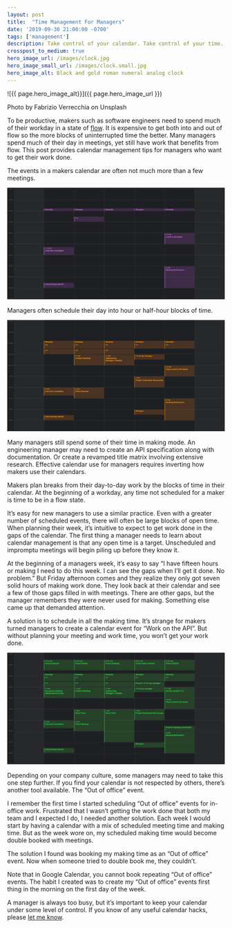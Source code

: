 ```yaml
---
layout: post
title:  "Time Management For Managers"
date: '2019-09-30 21:00:00 -0700'
tags: ['management']
description: Take control of your calendar. Take control of your time.
crosspost_to_medium: true
hero_image_url: /images/clock.jpg
hero_image_small_url: /images/clock.small.jpg
hero_image_alt: Black and gold roman numeral analog clock
---
```


![{{ page.hero_image_alt}}]({{ page.hero_image_url }})
<p class="caption">Photo by Fabrizio Verrecchia on Unsplash</p>

To be productive, makers such as software engineers need to spend much of their workday in a state of [flow](https://en.wikipedia.org/wiki/Flow_(psychology)). It is expensive to get both into and out of flow so the more blocks of uninterrupted time the better. Many managers spend much of their day in meetings, yet still have work that benefits from flow. This post provides calendar management tips for managers who want to get their work done.

The events in a makers calendar are often not much more than a few meetings.


![Maker's Calendar](/images/makers-calendar.jpg)


Managers often schedule their day into hour or half-hour blocks of time.


![Manager's calendar without focus time](/images/managers-calendar-1.jpg)


Many managers still spend some of their time in making mode. An engineering manager may need to create an API specification along with documentation. Or create a revamped title matrix involving extensive research. Effective calendar use for managers requires inverting how makers use their calendars.

Makers plan breaks from their day-to-day work by the blocks of time in their calendar. At the beginning of a workday, any time not scheduled for a maker is time to be in a flow state.

It’s easy for new managers to use a similar practice. Even with a greater number of scheduled events, there will often be large blocks of open time. When planning their week, it’s intuitive to expect to get work done in the gaps of the calendar. The first thing a manager needs to learn about calendar management is that any open time is a target. Unscheduled and impromptu meetings will begin piling up before they know it.

At the beginning of a managers week, it’s easy to say “I have fifteen hours or making I need to do this week. I can see the gaps when I’ll get it done. No problem.” But Friday afternoon comes and they realize they only got seven solid hours of making work done. They look back at their calendar and see a few of those gaps filled in with meetings. There are other gaps, but the manager remembers they were never used for making. Something else came up that demanded attention.

A solution is to schedule in all the making time. It’s strange for makers turned managers to create a calendar event for “Work on the API”. But without planning your meeting and work time, you won’t get your work done.


![Manager's calendar with focus time](/images/managers-calendar-2.jpg)


Depending on your company culture, some managers may need to take this one step further. If you find your calendar is not respected by others, there’s another tool available. The “Out of office” event.

I remember the first time I started scheduling “Out of office” events for in-office work. Frustrated that I wasn’t getting the work done that both my team and I expected I do, I needed another solution. Each week I would start by having a calendar with a mix of scheduled meeting time and making time. But as the week wore on, my scheduled making time would become double booked with meetings.

The solution I found was booking my making time as an “Out of office” event. Now when someone tried to double book me, they couldn’t.

Note that in Google Calendar, you cannot book repeating “Out of office” events. The habit I created was to create my “Out of office” events first thing in the morning on the first day of the week.

A manager is always too busy, but it’s important to keep your calendar under some level of control. If you know of any useful calendar hacks, please [let me know](/contact).